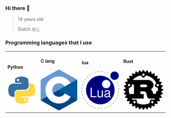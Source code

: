 ### Hi there 👋
> 14 years old

> Dutch 🇳🇱



### Programming languages that I use
<table>

<tr>

<td>
<h4> Python</h4>
<img src="images/python.gif">

</td>
<td>
<h4> C lang </h4>
<img src="images/C.png">
</td>


<td>
<h4>lua</h4>
<img src="images/lua.svg">
</td>

<td>
<h4>Rust</h4>
<img src="images/rust.png">
</td>



</tr>

</table>

